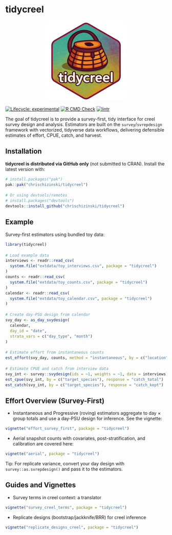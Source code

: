 
<!-- README.md is generated from README.Rmd. Please edit that file -->

# tidycreel

<p align="center">

<img src="https://raw.githubusercontent.com/chrischizinski/tidycreel/main/man/figures/tidycreel-hex.png" alt="tidycreel hex sticker" width="250"/>
</p>

<!-- badges: start -->

[![Lifecycle:
experimental](https://img.shields.io/badge/lifecycle-experimental-orange.svg)](https://lifecycle.r-lib.org/articles/stages.html#experimental)
[![R CMD
Check](https://github.com/chrischizinski/tidycreel/actions/workflows/r-check.yml/badge.svg)](https://github.com/chrischizinski/tidycreel/actions/workflows/r-check.yml)
[![lintr](https://github.com/chrischizinski/tidycreel/actions/workflows/lintr.yaml/badge.svg)](https://github.com/chrischizinski/tidycreel/actions/workflows/lintr.yaml)
<!-- badges: end -->

The goal of tidycreel is to provide a survey-first, tidy interface for
creel survey design and analysis. Estimators are built on the
`survey`/`svrepdesign` framework with vectorized, tidyverse data
workflows, delivering defensible estimates of effort, CPUE, catch, and
harvest.

## Installation

**tidycreel is distributed via GitHub only** (not submitted to CRAN).
Install the latest version with:

``` r
# install.packages("pak")
pak::pak("chrischizinski/tidycreel")

# Or using devtools/remotes
# install.packages("devtools")
devtools::install_github("chrischizinski/tidycreel")
```

## Example

Survey-first estimators using bundled toy data:

``` r
library(tidycreel)

# Load example data
interviews <- readr::read_csv(
  system.file("extdata/toy_interviews.csv", package = "tidycreel")
)
counts <- readr::read_csv(
  system.file("extdata/toy_counts.csv", package = "tidycreel")
)
calendar <- readr::read_csv(
  system.file("extdata/toy_calendar.csv", package = "tidycreel")
)

# Create day-PSU design from calendar
svy_day <- as_day_svydesign(
  calendar,
  day_id = "date",
  strata_vars = c("day_type", "month")
)

# Estimate effort from instantaneous counts
est_effort(svy_day, counts, method = "instantaneous", by = c("location"))

# Estimate CPUE and catch from interview data
svy_int <- survey::svydesign(ids = ~1, weights = ~1, data = interviews)
est_cpue(svy_int, by = c("target_species"), response = "catch_total")
est_catch(svy_int, by = c("target_species"), response = "catch_kept")
```

## Effort Overview (Survey-First)

- Instantaneous and Progressive (roving) estimators aggregate to day ×
  group totals and use a day-PSU design for inference. See the vignette:

``` r
vignette("effort_survey_first", package = "tidycreel")
```

- Aerial snapshot counts with covariates, post-stratification, and
  calibration are covered here:

``` r
vignette("aerial", package = "tidycreel")
```

Tip: For replicate variance, convert your day design with
`survey::as.svrepdesign()` and pass it to the estimators.

## Guides and Vignettes

- Survey terms in creel context: a translator

``` r
vignette("survey_creel_terms", package = "tidycreel")
```

- Replicate designs (bootstrap/jackknife/BRR) for creel inference

``` r
vignette("replicate_designs_creel", package = "tidycreel")
```
